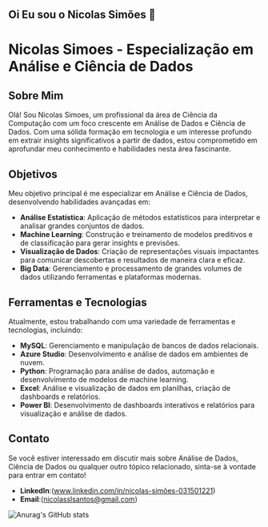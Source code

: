 ## Oi  Eu sou o Nicolas Simões  👋

# Nicolas Simoes - Especialização em Análise e Ciência de Dados

## Sobre Mim

Olá! Sou Nicolas Simoes, um profissional da área de Ciência da Computação com um foco crescente em Análise de Dados e Ciência de Dados. Com uma sólida formação em tecnologia e um interesse profundo em extrair insights significativos a partir de dados, estou comprometido em aprofundar meu conhecimento e habilidades nesta área fascinante.

## Objetivos

Meu objetivo principal é me especializar em Análise e Ciência de Dados, desenvolvendo habilidades avançadas em:

- **Análise Estatística**: Aplicação de métodos estatísticos para interpretar e analisar grandes conjuntos de dados.
- **Machine Learning**: Construção e treinamento de modelos preditivos e de classificação para gerar insights e previsões.
- **Visualização de Dados**: Criação de representações visuais impactantes para comunicar descobertas e resultados de maneira clara e eficaz.
- **Big Data**: Gerenciamento e processamento de grandes volumes de dados utilizando ferramentas e plataformas modernas.

## Ferramentas e Tecnologias

Atualmente, estou trabalhando com uma variedade de ferramentas e tecnologias, incluindo:

- **MySQL**: Gerenciamento e manipulação de bancos de dados relacionais.
- **Azure Studio**: Desenvolvimento e análise de dados em ambientes de nuvem.
- **Python**: Programação para análise de dados, automação e desenvolvimento de modelos de machine learning.
- **Excel**: Análise e visualização de dados em planilhas, criação de dashboards e relatórios.
- **Power BI**: Desenvolvimento de dashboards interativos e relatórios para visualização e análise de dados.



## Contato

Se você estiver interessado em discutir mais sobre Análise de Dados, Ciência de Dados ou qualquer outro tópico relacionado, sinta-se à vontade para entrar em contato!

- **LinkedIn**:(www.linkedin.com/in/nicolas-simões-031501221)
- **Email**:(nicolasslsantos@gmail.com)


![Anurag's GitHub stats](https://github-readme-stats.vercel.app/api?username=NicolasSimoes&show_icons=true&theme=dark)
